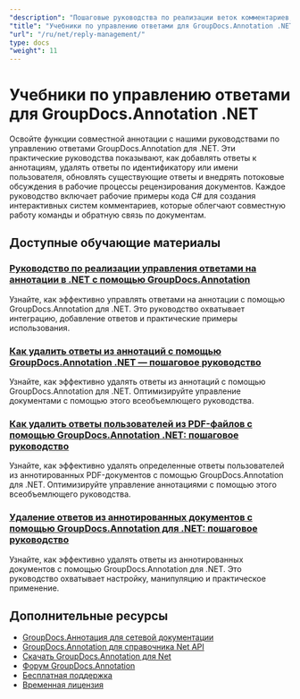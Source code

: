 ```yaml
---
"description": "Пошаговые руководства по реализации веток комментариев, ответов и совместных обсуждений с помощью GroupDocs.Annotation для .NET."
"title": "Учебники по управлению ответами для GroupDocs.Annotation .NET"
"url": "/ru/net/reply-management/"
type: docs
"weight": 11
---
```


# Учебники по управлению ответами для GroupDocs.Annotation .NET

Освойте функции совместной аннотации с нашими руководствами по управлению ответами GroupDocs.Annotation для .NET. Эти практические руководства показывают, как добавлять ответы к аннотациям, удалять ответы по идентификатору или имени пользователя, обновлять существующие ответы и внедрять потоковые обсуждения в рабочие процессы рецензирования документов. Каждое руководство включает рабочие примеры кода C# для создания интерактивных систем комментариев, которые облегчают совместную работу команды и обратную связь по документам.

## Доступные обучающие материалы

### [Руководство по реализации управления ответами на аннотации в .NET с помощью GroupDocs.Annotation](./groupdocs-annotation-net-reply-management-guide/)
Узнайте, как эффективно управлять ответами на аннотации с помощью GroupDocs.Annotation для .NET. Это руководство охватывает интеграцию, добавление ответов и практические примеры использования.

### [Как удалить ответы из аннотаций с помощью GroupDocs.Annotation .NET — пошаговое руководство](./remove-replies-groupdocs-annotation-net-guide/)
Узнайте, как эффективно удалять ответы из аннотаций с помощью GroupDocs.Annotation для .NET. Оптимизируйте управление документами с помощью этого всеобъемлющего руководства.

### [Как удалить ответы пользователей из PDF-файлов с помощью GroupDocs.Annotation .NET: пошаговое руководство](./remove-user-replies-groupdocs-annotation-net/)
Узнайте, как эффективно удалять определенные ответы пользователей из аннотированных PDF-документов с помощью GroupDocs.Annotation для .NET. Оптимизируйте управление аннотациями с помощью этого всеобъемлющего руководства.

### [Удаление ответов из аннотированных документов с помощью GroupDocs.Annotation для .NET: пошаговое руководство](./remove-replies-groupdocs-annotation-net/)
Узнайте, как эффективно удалять ответы из аннотированных документов с помощью GroupDocs.Annotation для .NET. Это руководство охватывает настройку, манипуляцию и практическое применение.

## Дополнительные ресурсы

- [GroupDocs.Аннотация для сетевой документации](https://docs.groupdocs.com/annotation/net/)
- [GroupDocs.Annotation для справочника Net API](https://reference.groupdocs.com/annotation/net/)
- [Скачать GroupDocs.Annotation для Net](https://releases.groupdocs.com/annotation/net/)
- [Форум GroupDocs.Annotation](https://forum.groupdocs.com/c/annotation)
- [Бесплатная поддержка](https://forum.groupdocs.com/)
- [Временная лицензия](https://purchase.groupdocs.com/temporary-license/)